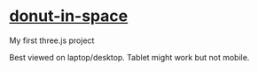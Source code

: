 ﻿# [donut-in-space](https://brin.is-a.dev/donut-in-space/)
My first three.js project

Best viewed on laptop/desktop.
Tablet might work but not mobile.
